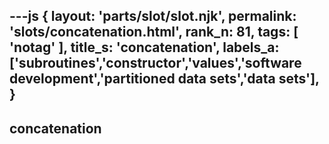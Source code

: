 ---js
{
  layout: 'parts/slot/slot.njk',
  permalink: 'slots/concatenation.html',
  rank_n: 81,
  tags: [ 'notag' ],
  title_s: 'concatenation',
  labels_a: ['subroutines','constructor','values','software development','partitioned data sets','data sets'],
}
---
## concatenation


